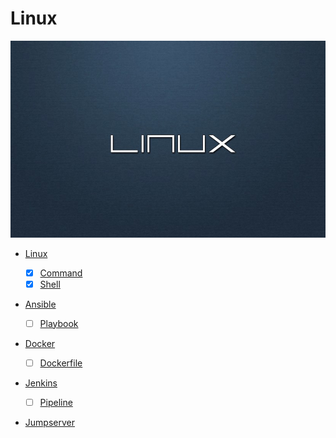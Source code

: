 # Linux

![Linux](./_media/linux.png "linux.png")

- [Linux](#linux)
	
	- [x] [Command](command/#command)
	- [x] [Shell](shell/#shell)

- [Ansible](http://www.ansible.com.cn/)

	- [ ] [Playbook](http://www.ansible.com.cn/docs/playbooks.html)

- [Docker](https://www.w3cschool.cn/reqsgr/)

	- [ ] [Dockerfile](https://www.w3cschool.cn/reqsgr/hbyu4cqm.html)

- [Jenkins](https://jenkins.io/zh/doc/)

	- [ ] [Pipeline](https://jenkins.io/zh/doc/book/pipeline/syntax/)

- [Jumpserver](http://docs.jumpserver.org/zh/docs/index.html)


